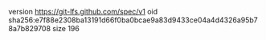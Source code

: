 version https://git-lfs.github.com/spec/v1
oid sha256:e7f88e2308ba13191d66f0ba0bcae9a83d9433ce04a4d4326a95b78a7b829708
size 196
